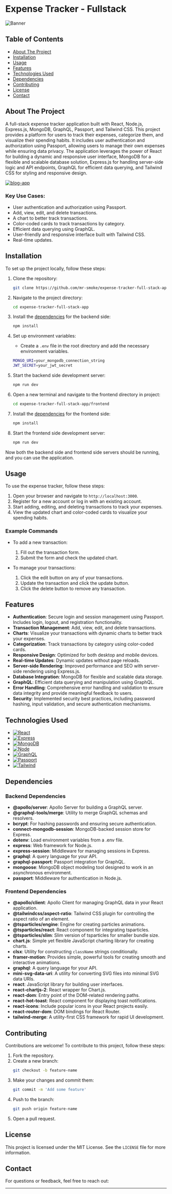 # Expense Tracker - Fullstack

![Banner](https://i.ibb.co/6vF8r79/banner.png)

## Table of Contents

- [About The Project](#about-the-project)
- [Installation](#installation)
- [Usage](#usage)
- [Features](#features)
- [Technologies Used](#technologies-used)
- [Dependencies](#dependencies)
- [Contributing](#contributing)
- [License](#license)
- [Contact](#contact)

## About The Project

A full-stack expense tracker application built with React, Node.js, Express.js, MongoDB, GraphQL, Passport, and Tailwind CSS. This project provides a platform for users to track their expenses, categorize them, and visualize their spending habits. It includes user authentication and authorization using Passport, allowing users to manage their own expenses while ensuring data privacy. The application leverages the power of React for building a dynamic and responsive user interface, MongoDB for a flexible and scalable database solution, Express.js for handling server-side logic and API endpoints, GraphQL for efficient data querying, and Tailwind CSS for styling and responsive design.

<a href="https://i.ibb.co/GtLtQkt/expensetracker.gif" target="_blank"><img src="https://i.ibb.co/8dpdg2d/expensetracker.gif" alt="blog-app" border="0" /></a>

### Key Use Cases:

- User authentication and authorization using Passport.
- Add, view, edit, and delete transactions.
- A chart to better track transactions.
- Color-coded cards to track transactions by category.
- Efficient data querying using GraphQL.
- User-friendly and responsive interface built with Tailwind CSS.
- Real-time updates.

## Installation

To set up the project locally, follow these steps:

1. Clone the repository:

   ```bash
   git clone https://github.com/mr-smoke/expense-tracker-full-stack-app.git
   ```

2. Navigate to the project directory:

   ```bash
   cd expense-tracker-full-stack-app
   ```

3. Install the [dependencies](#dependencies) for the backend side:

   ```bash
   npm install
   ```

4. Set up environment variables:

   - Create a `.env` file in the root directory and add the necessary environment variables.

   ```bash
   MONGO_URI=your_mongodb_connection_string
   JWT_SECRET=your_jwt_secret
   ```

5. Start the backend side development server:

   ```bash
   npm run dev
   ```

6. Open a new terminal and navigate to the frontend directory in project:

   ```bash
   cd expense-tracker-full-stack-app/frontend
   ```

7. Install the [dependencies](#dependencies) for the frontend side:

   ```bash
   npm install
   ```

8. Start the frontend side development server:

   ```bash
   npm run dev
   ```

Now both the backend side and frontend side servers should be running, and you can use the application.

## Usage

To use the expense tracker, follow these steps:

1. Open your browser and navigate to `http://localhost:3000`.
2. Register for a new account or log in with an existing account.
3. Start adding, editing, and deleting transactions to track your expenses.
4. View the updated chart and color-coded cards to visualize your spending habits.

### Example Commands

- To add a new transaction:

  1. Fill out the transaction form.
  2. Submit the form and check the updated chart.

- To manage your transactions:

  1. Click the edit button on any of your transactions.
  2. Update the transaction and click the update button.
  3. Click the delete button to remove any transaction.

## Features

- **Authentication**: Secure login and session management using Passport. Includes login, logout, and registration functionality.
- **Transaction Management**: Add, view, edit, and delete transactions.
- **Charts**: Visualize your transactions with dynamic charts to better track your expenses.
- **Categorization**: Track transactions by category using color-coded cards.
- **Responsive Design**: Optimized for both desktop and mobile devices.
- **Real-time Updates**: Dynamic updates without page reloads.
- **Server-side Rendering**: Improved performance and SEO with server-side rendering using Express.js.
- **Database Integration**: MongoDB for flexible and scalable data storage.
- **GraphQL**: Efficient data querying and manipulation using GraphQL.
- **Error Handling**: Comprehensive error handling and validation to ensure data integrity and provide meaningful feedback to users.
- **Security**: Implemented security best practices, including password hashing, input validation, and secure authentication mechanisms.

## Technologies Used

- [![React][React.js]][React-url]
- [![Express][Express.js]][Express-url]
- [![MongoDB][MongoDB]][Mongo-url]
- [![Node][Node.js]][Node-url]
- [![GraphQL][GraphQL]][GraphQL-url]
- [![Passport][Passport.js]][Passport-url]
- [![Tailwind][Tailwind.css]][Tailwind-url]

## Dependencies

### Backend Dependencies

- **@apollo/server**: Apollo Server for building a GraphQL server.
- **@graphql-tools/merge**: Utility to merge GraphQL schemas and resolvers.
- **bcrypt**: For hashing passwords and ensuring secure authentication.
- **connect-mongodb-session**: MongoDB-backed session store for Express.
- **dotenv**: Load environment variables from a .env file.
- **express**: Web framework for Node.js.
- **express-session**: Middleware for managing sessions in Express.
- **graphql**: A query language for your API.
- **graphql-passport**: Passport integration for GraphQL.
- **mongoose**: MongoDB object modeling tool designed to work in an asynchronous environment.
- **passport**: Middleware for authentication in Node.js.

### Frontend Dependencies

- **@apollo/client**: Apollo Client for managing GraphQL data in your React application.
- **@tailwindcss/aspect-ratio**: Tailwind CSS plugin for controlling the aspect ratio of an element.
- **@tsparticles/engine**: Engine for creating particles animations.
- **@tsparticles/react**: React component for integrating tsparticles.
- **@tsparticles/slim**: Slim version of tsparticles for smaller bundle size.
- **chart.js**: Simple yet flexible JavaScript charting library for creating charts.
- **clsx**: Utility for constructing `className` strings conditionally.
- **framer-motion**: Provides simple, powerful tools for creating smooth and interactive animations.
- **graphql**: A query language for your API.
- **mini-svg-data-uri**: A utility for converting SVG files into minimal SVG data URIs.
- **react**: JavaScript library for building user interfaces.
- **react-chartjs-2**: React wrapper for Chart.js.
- **react-dom**: Entry point of the DOM-related rendering paths.
- **react-hot-toast**: React component for displaying toast notifications.
- **react-icons**: Include popular icons in your React projects easily.
- **react-router-dom**: DOM bindings for React Router.
- **tailwind-merge**: A utility-first CSS framework for rapid UI development.

## Contributing

Contributions are welcome! To contribute to this project, follow these steps:

1. Fork the repository.
2. Create a new branch:
   ```bash
   git checkout -b feature-name
   ```
3. Make your changes and commit them:
   ```bash
   git commit -m 'Add some feature'
   ```
4. Push to the branch:
   ```bash
   git push origin feature-name
   ```
5. Open a pull request.

## License

This project is licensed under the MIT License. See the `LICENSE` file for more information.

## Contact

For questions or feedback, feel free to reach out:



---

[React.js]: https://img.shields.io/badge/react-000000?style=for-the-badge&logo=react&logoColor=white
[React-url]: https://react.dev
[Express.js]: https://img.shields.io/badge/express-20232A?style=for-the-badge&logo=express&logoColor=61DAFB
[Express-url]: https://expressjs.com
[MongoDB]: https://img.shields.io/badge/mongodb-000000?style=for-the-badge&logo=mongodb&logoColor=white
[Mongo-url]: https://www.mongodb.com
[Node.js]: https://img.shields.io/badge/nodejs-20232A?style=for-the-badge&logo=nodedotjs&logoColor=61DAFB
[Node-url]: https://nodejs.org/en
[GraphQL]: https://img.shields.io/badge/graphql-000000?style=for-the-badge&logo=graphql&logoColor=white
[GraphQL-url]: https://graphql.org
[Passport.js]: https://img.shields.io/badge/passport-20232A?style=for-the-badge&logo=passport&logoColor=61DAFB
[Passport-url]: https://www.passportjs.org
[Tailwind.css]: https://img.shields.io/badge/tailwindcss-000000?style=for-the-badge&logo=tailwindcss&logoColor=white
[Tailwind-url]: https://tailwindcss.com
